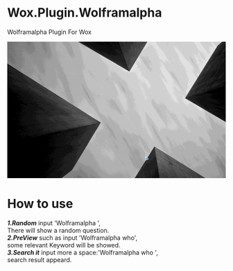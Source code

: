 Wox.Plugin.Wolframalpha
=======================

Wolframalpha Plugin For Wox

![](https://github.com/harry159821/Wox.Plugin.Wolframalpha/raw/master/wolframalpha.gif)

How to use
=======================
***1.Random***
	input 'Wolframalpha ',<br>
	There will show a random question.<br>
***2.PreView***
	such as input 'Wolframalpha who',<br>
	some relevant Keyword will be showed.<br>
***3.Search it***
	input more a space:'Wolframalpha who ',<br>
	search result appeard.<br>